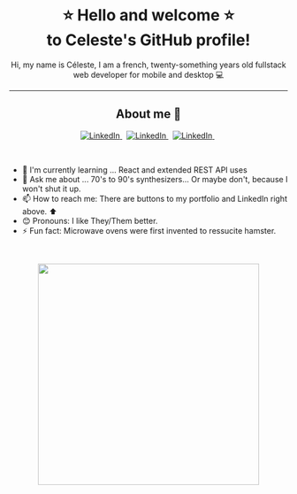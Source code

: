 <p>
  <h1 align="center"> ⭐ Hello and welcome ⭐ <br> to Celeste's GitHub profile! </h1>
</p>

<p align="center"> Hi, my name is Céleste, I am a french, twenty-something years old fullstack web developer for mobile and desktop 💻 </p>

---

<h2 align="center"> About me 🎃 </h2>
<p align="center">
    <a href="https://celesterobert.me"> <img src="https://img.shields.io/badge/-My_Portfolio-9999FF?style=flat-square&?color=9999FF" alt="LinkedIn"/> </a> &nbsp;
    <a href="https://www.linkedin.com/in/c%C3%A9leste-robert-casals/"> <img src="https://img.shields.io/badge/-LinkedIn-0A66C2?style=flat-square&logo=linkedin&?color=0A66C2" alt="LinkedIn"/> </a> &nbsp;
    <a href="https://stackoverflow.com/users/16712567/plumtree"> <img src="https://img.shields.io/badge/-StackOverflow-FFFFFF?style=flat-square&logo=stackoverflow&?color=F58025" alt="LinkedIn"/> </a> &nbsp;
</p>
<br />

<ul>
  <li> 🌱 I'm currently learning ... React and extended REST API uses 
  <li> 💬 Ask me about ... 70's to 90's synthesizers... Or maybe don't, because I won't shut it up. 
  <li> 📫 How to reach me: There are buttons to my portfolio and LinkedIn right above. ⬆ 
  <li> 😊 Pronouns: I like They/Them better.
  <li> ⚡ Fun fact: Microwave ovens were first invented to ressucite hamster.
</ul>
<br/>

<p align="center">
<img src="https://github-readme-stats.vercel.app/api/top-langs/?username=Plumtree3D&theme=synthwave" width="400">
</p>

 
